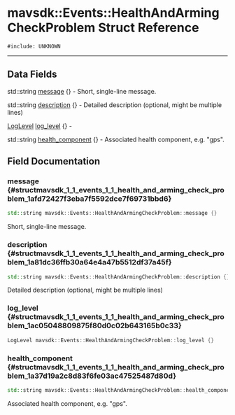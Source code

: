 # mavsdk::Events::HealthAndArmingCheckProblem Struct Reference
`#include: UNKNOWN`

----


## Data Fields


std::string [message](#structmavsdk_1_1_events_1_1_health_and_arming_check_problem_1afd72427f3eba7f5592dce7f69731bbd6) {} - Short, single-line message.

std::string [description](#structmavsdk_1_1_events_1_1_health_and_arming_check_problem_1a81dc36ffb30a64e4a47b5512df37a45f) {} - Detailed description (optional, might be multiple lines)

[LogLevel](classmavsdk_1_1_events.md#classmavsdk_1_1_events_1a237c8de77f3995138125db44d148cecc) [log_level](#structmavsdk_1_1_events_1_1_health_and_arming_check_problem_1ac05048809875f80d0c02b643165b0c33) {} -

std::string [health_component](#structmavsdk_1_1_events_1_1_health_and_arming_check_problem_1a37d19a2c8d83f6fe03ac47525487d80d) {} - Associated health component, e.g. "gps".


## Field Documentation


### message {#structmavsdk_1_1_events_1_1_health_and_arming_check_problem_1afd72427f3eba7f5592dce7f69731bbd6}

```cpp
std::string mavsdk::Events::HealthAndArmingCheckProblem::message {}
```


Short, single-line message.


### description {#structmavsdk_1_1_events_1_1_health_and_arming_check_problem_1a81dc36ffb30a64e4a47b5512df37a45f}

```cpp
std::string mavsdk::Events::HealthAndArmingCheckProblem::description {}
```


Detailed description (optional, might be multiple lines)


### log_level {#structmavsdk_1_1_events_1_1_health_and_arming_check_problem_1ac05048809875f80d0c02b643165b0c33}

```cpp
LogLevel mavsdk::Events::HealthAndArmingCheckProblem::log_level {}
```


### health_component {#structmavsdk_1_1_events_1_1_health_and_arming_check_problem_1a37d19a2c8d83f6fe03ac47525487d80d}

```cpp
std::string mavsdk::Events::HealthAndArmingCheckProblem::health_component {}
```


Associated health component, e.g. "gps".

